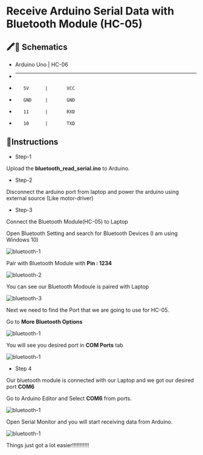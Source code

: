 # Receive Arduino Serial Data with Bluetooth Module (HC-05)

## 🖍📐 Schematics

*  Arduino Uno   |     HC-06 
 *  ------------------------------
 *        5V      |       VCC
 *        GND     |       GND
 *        11      |       RXD
 *        10      |       TXD

## 🚀Instructions

- Step-1 

Upload the **bluetooth_read_serial.ino** to Arduino. 

- Step-2 

Disconnect the arduino port from laptop and power the arduino using external source (Like motor-driver)

- Step-3

Connect the Bluetooth Module(HC-05) to Laptop

Open Bluetooth Setting and search for Bluetooth Devices (I am using Windows 10)

![bluetooth-1](./Pictures/1.JPG "first step")

Pair with Bluetooth Module with **Pin : 1234**

![bluetooth-2](./Pictures/2.JPG "second step")

You can see our Bluetooth Modoule is paired with Laptop

![bluetooth-3](./Pictures/3.JPG "third step")

Next we need to find the Port that we are going to use for HC-05.

Go to **More Bluetooth Options**

![bluetooth-1](./Pictures/4.JPG "first step")

You will see you desired port in **COM Ports** tab

![bluetooth-1](./Pictures/5.JPG "first step")

- Step 4

Our bluetooth module is connected with our Laptop and we got our desired port **COM6**

Go to Arduino Editor and Select **COM6** from ports.

![bluetooth-1](./Pictures/6.JPG "first step")

Open Serial Monitor and you will start receiving data from Arduino.

![bluetooth-1](./Pictures/sensor_reading.JPG "first step")

Things just got a lot easier!!!!!!!!!!!


